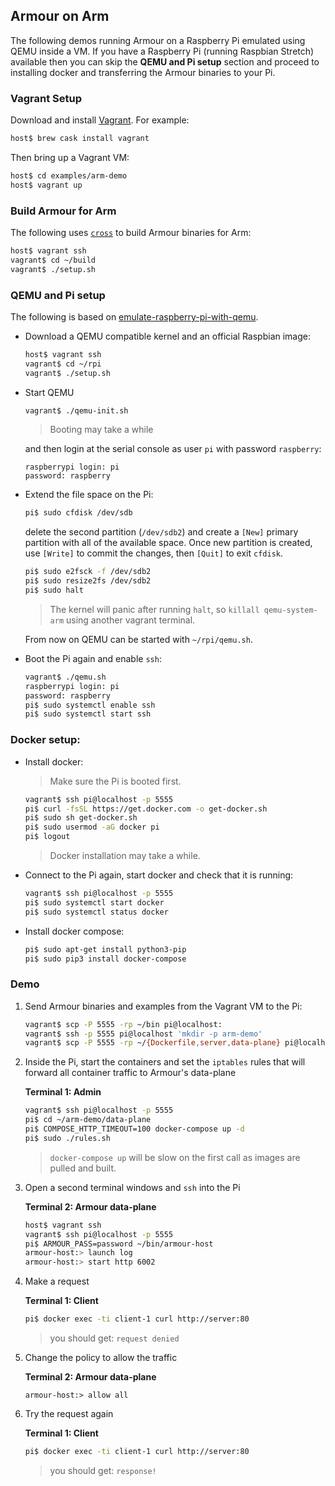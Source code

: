 ## Armour on Arm

The following demos running Armour on a Raspberry Pi emulated using QEMU inside a VM. If you have a Raspberry Pi (running Raspbian Stretch) available then you can skip the **QEMU and Pi setup** section and proceed to installing docker and transferring the Armour binaries to your Pi.
 
### Vagrant Setup

Download and install [Vagrant](https://www.vagrantup.com/downloads.html). For example:

```sh
host$ brew cask install vagrant
```

Then bring up a Vagrant VM:

```sh
host$ cd examples/arm-demo
host$ vagrant up
```

### Build Armour for Arm

The following uses [`cross`](https://github.com/rust-embedded/cross) to build Armour binaries for Arm:

```sh
host$ vagrant ssh
vagrant$ cd ~/build
vagrant$ ./setup.sh
```


### QEMU and Pi setup

The following is based on [emulate-raspberry-pi-with-qemu](https://azeria-labs.com/emulate-raspberry-pi-with-qemu/).

- Download a QEMU compatible kernel and an official Raspbian image:

	```sh
	host$ vagrant ssh
	vagrant$ cd ~/rpi
	vagrant$ ./setup.sh
	```

- Start QEMU

	```sh
	vagrant$ ./qemu-init.sh
	```
	> Booting may take a while

   and then login at the serial console as user `pi` with password `raspberry`:

	```
	raspberrypi login: pi
	password: raspberry
	```

- Extend the file space on the Pi:

	```sh
	pi$ sudo cfdisk /dev/sdb
	```
	
	delete the second partition (`/dev/sdb2`) and create a `[New]` primary partition with all of the available space. Once new partition is created, use `[Write]` to commit the changes, then `[Quit]` to exit `cfdisk`. 
	
	```sh
	pi$ sudo e2fsck -f /dev/sdb2
	pi$ sudo resize2fs /dev/sdb2
	pi$ sudo halt
	```
	> The kernel will panic after running `halt`, so `killall qemu-system-arm` using another vagrant terminal.

   From now on QEMU can be started with `~/rpi/qemu.sh`.

- Boot the Pi again and enable `ssh`:

	```	sh
	vagrant$ ./qemu.sh
	raspberrypi login: pi
	password: raspberry
	pi$ sudo systemctl enable ssh
	pi$ sudo systemctl start ssh
	```

### Docker setup:

- Install docker:

	> Make sure the Pi is booted first.
	
	```sh
	vagrant$ ssh pi@localhost -p 5555
	pi$ curl -fsSL https://get.docker.com -o get-docker.sh
	pi$ sudo sh get-docker.sh
	pi$ sudo usermod -aG docker pi
	pi$ logout
	```
	> Docker installation may take a while.

- Connect to the Pi again, start docker and check that it is running:

	```sh
	vagrant$ ssh pi@localhost -p 5555	
	pi$ sudo systemctl start docker
	pi$ sudo systemctl status docker
	```

- Install docker compose:

	```sh
	pi$ sudo apt-get install python3-pip
	pi$ sudo pip3 install docker-compose
	```

### Demo

1. Send Armour binaries and examples from the Vagrant VM to the Pi:

	```sh
	vagrant$ scp -P 5555 -rp ~/bin pi@localhost:
	vagrant$ ssh -p 5555 pi@localhost 'mkdir -p arm-demo'
	vagrant$ scp -P 5555 -rp ~/{Dockerfile,server,data-plane} pi@localhost:arm-demo
	```

1. Inside the Pi, start the containers and set the `iptables` rules that will forward all container traffic to Armour's data-plane

	**Terminal 1: Admin**
	
	```	sh
	vagrant$ ssh pi@localhost -p 5555
	pi$ cd ~/arm-demo/data-plane
	pi$ COMPOSE_HTTP_TIMEOUT=100 docker-compose up -d
	pi$ sudo ./rules.sh
	```
	> `docker-compose up` will be slow on the first call as images are pulled and built.

1. Open a second terminal windows and `ssh` into the Pi

	**Terminal 2: Armour data-plane**

	```sh
	host$ vagrant ssh
	vagrant$ ssh pi@localhost -p 5555
	pi$ ARMOUR_PASS=password ~/bin/armour-host
	armour-host:> launch log
	armour-host:> start http 6002
	```

2. Make a request

	**Terminal 1: Client**

	```sh
	pi$ docker exec -ti client-1 curl http://server:80
	```
	>you should get: `request denied`

3. Change the policy to allow the traffic

	**Terminal 2: Armour data-plane**

	```
	armour-host:> allow all
	```
		
4. Try the request again

	**Terminal 1: Client**

	```sh
	pi$ docker exec -ti client-1 curl http://server:80
	```
	>you should get: `response!`